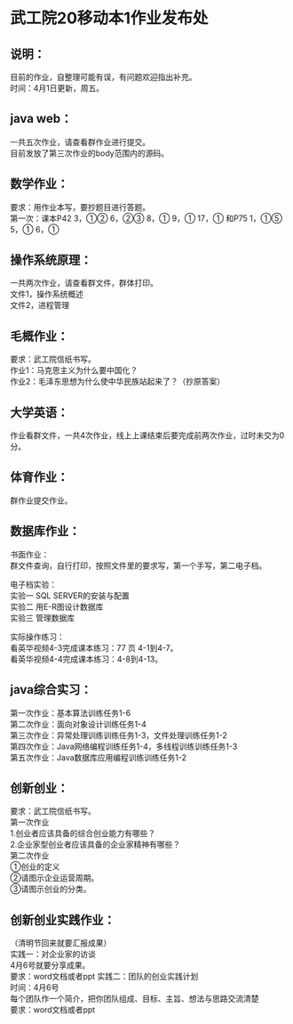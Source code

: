 # 武工院20移动本1作业发布处
## 说明：

目前的作业，自整理可能有误，有问题欢迎指出补充。   
时间：4月1日更新，周五。

## java web：

一共五次作业，请查看群作业进行提交。  
目前发放了第三次作业的body范围内的源码。

## 数学作业：
  
要求：用作业本写，要抄题目进行答题。  
第一次：课本P42	3，①②  6，②③  8，①  9，① 17，① 和P75 1，①⑤ 5，① 6，①

## 操作系统原理：

一共两次作业，请查看群文件，群体打印。  
文件1，操作系统概述  
文件2，进程管理

## 毛概作业：

要求：武工院信纸书写。  
作业1：马克思主义为什么要中国化？  
作业2：毛泽东思想为什么使中华民族站起来了？（抄原答案）

## 大学英语：

作业看群文件，一共4次作业，线上上课结束后要完成前两次作业，过时未交为0分。

## 体育作业：

群作业提交作业。

## 数据库作业：   

书面作业：   
群文件查询，自行打印，按照文件里的要求写，第一个手写，第二电子档。     

电子档实验：   
实验一 SQL SERVER的安装与配置   
实验二  用E-R图设计数据库   
实验三  管理数据库

实际操作练习：  
看英华视频4-3完成课本练习：77 页 4-1到4-7。   
看英华视频4-4完成课本练习：4-8到4-13。

## java综合实习：  
第一次作业：基本算法训练任务1-6  
第二次作业：面向对象设计训练任务1-4  
第三次作业：异常处理训练训练任务1-3，文件处理训练任务1-2  
第四次作业：Java网络编程训练任务1-4，多线程训练训练任务1-3   
第五次作业：Java数据库应用编程训练训练任务1-2

## 创新创业：

要求：武工院信纸书写。  
第一次作业  
1.创业者应该具备的综合创业能力有哪些？  
2.企业家型创业者应该具备的企业家精神有哪些？  
第二次作业  
①创业的定义  
②请图示企业运营周期。  
③请图示创业的分类。

## 创新创业实践作业：  
（清明节回来就要汇报成果）   
实践一：对企业家的访谈    
4月6号就要分享成果。  
要求：word文档或者ppt
实践二：团队的创业实践计划     
时间：4月6号   
每个团队作一个简介，把你团队组成、目标、主旨、想法与思路交流清楚   
要求：word文档或者ppt
